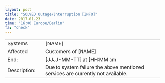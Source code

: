 ```yaml
---
layout: post
title: "SOLVED Outage/Interruption [INFO]"
date: 2017-01-23
time: "16:00 Europe/Berlin"
fa: "check"
---
```


|                    |   |                                                                      |
|--------------------|---|----------------------------------------------------------------------|
| Systems:           |   | [NAME]                                                               |
| Affected:          |   | Customers of [NAME]                                                  |
| End:               |   | [JJJJ-MM-TT] at [HH:MM am|pm] Europe/Berlin                          |
| Description:       |   | Due to system failure the above mentioned services are currently not available. |
